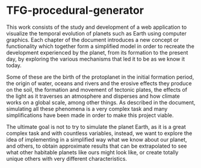 # TFG-procedural-generator

This work consists of the study and development of a web application to visualize
the temporal evolution of planets such as Earth using computer graphics.
Each chapter of the document introduces a new concept or functionality which
together form a simplified model in order to recreate the development experienced
by the planet, from its formation to the present day, by exploring the various
mechanisms that led it to be as we know it today.

Some of these are the birth of the protoplanet in the initial formation period, the
origin of water, oceans and rivers and the erosive effects they produce on the soil,
the formation and movement of tectonic plates, the effects of the light as it traverses
an atmosphere and disperses and how climate works on a global scale, among other
things. As described in the document, simulating all these phenomena is a very
complex task and many simplifications have been made in order to make this project
viable.

The ultimate goal is not to try to simulate the planet Earth, as it is a great complex
task and with countless variables, instead, we want to explore the idea of
implementing in a simplified way what we know about our planet, and others, to
obtain approximate results that can be extrapolated to see what other habitable
planets like ours might look like, or create totally unique others with very different
characteristics.
